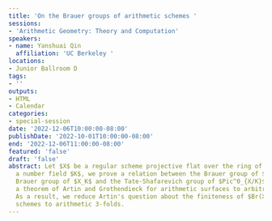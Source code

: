 ```yaml
---
title: 'On the Brauer groups of arithmetic schemes '
sessions:
- 'Arithmetic Geometry: Theory and Computation'
speakers:
- name: Yanshuai Qin
  affiliation: 'UC Berkeley '
locations:
- Junior Ballroom D
tags:
- ''
outputs:
- HTML
- Calendar
categories:
- special-session
date: '2022-12-06T10:00:00-08:00'
publishDate: '2022-10-01T10:00:00-08:00'
end: '2022-12-06T11:00:00-08:00'
featured: 'false'
draft: 'false'
abstract: Let $X$ be a regular scheme projective flat over the ring of integers in
  a number field $K$, we prove a relation between the Brauer group of $X$, the geometric
  Brauer group of $X_K$ and the Tate-Shafarevich group of $Pic^0_{X/K}$,  generalizing
  a theorem of Artin and Grothendieck for arithmetic surfaces to arbitrary dimensions.
  As a result, we reduce Artin's question about the finiteness of $Br(X)$ for arithmetic
  schemes to arithmetic 3-folds.
---
```

